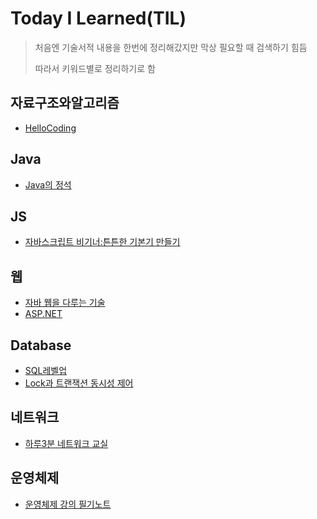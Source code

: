 # Today I Learned(TIL)

> 처음엔 기술서적 내용을 한번에 정리해갔지만 막상 필요할 때 검색하기 힘듬
>
> 따라서 키워드별로 정리하기로 함

## 자료구조와알고리즘
* [HelloCoding](https://github.com/jjy3385/TIL/blob/main/%EC%9E%90%EB%A3%8C%EA%B5%AC%EC%A1%B0%EC%99%80%EC%95%8C%EA%B3%A0%EB%A6%AC%EC%A6%98/HelloCoding.md)

## Java
* [Java의 정석](https://github.com/jjy3385/TIL/blob/main/Java/Java%EC%9D%98%20%EC%A0%95%EC%84%9D/README.md)

## JS
* [자바스크립트 비기너:튼튼한 기본기 만들기](https://github.com/jjy3385/TIL/blob/main/javaScript/jsBeginner/README.md)

## 웹 
* [자바 웹을 다루는 기술](https://github.com/jjy3385/TIL/blob/main/%EC%9B%B9%EA%B0%9C%EB%B0%9C/%EC%9E%90%EB%B0%94%EC%9B%B9%EC%9D%84%EB%8B%A4%EB%A3%A8%EB%8A%94%EA%B8%B0%EC%88%A0/README.md)
* [ASP.NET](https://github.com/jjy3385/TIL/blob/main/%EC%9B%B9%EA%B0%9C%EB%B0%9C/ASP.NET/README.md)

## Database
* [SQL레벨업](https://github.com/jjy3385/TIL/blob/main/Database/sqlLevelUp/README.md)
* [Lock과 트랜잭션 동시성 제어](https://github.com/jjy3385/TIL/blob/main/Database/LockAndTransaction.md)

## 네트워크
* [하루3분 네트워크 교실](https://github.com/jjy3385/TIL/blob/main/%EB%84%A4%ED%8A%B8%EC%9B%8C%ED%81%AC/%ED%95%98%EB%A3%A83%EB%B6%84%20%EB%84%A4%ED%8A%B8%EC%9B%8C%ED%81%AC%20%EA%B5%90%EC%8B%A4/README.md)

## 운영체제
* [운영체제 강의 필기노트](https://github.com/jjy3385/TIL/blob/main/OS/Heejae'sLecture/README.md)
